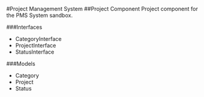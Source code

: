 #Project Management System
##Project Component
Project component for the PMS System sandbox.

###Interfaces
- CategoryInterface
- ProjectInterface
- StatusInterface

###Models
- Category
- Project
- Status

